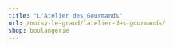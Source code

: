 ```yaml
---
title: "L'Atelier des Gourmands"
url: /noisy-le-grand/latelier-des-gourmands/
shop: boulangerie
---
```

